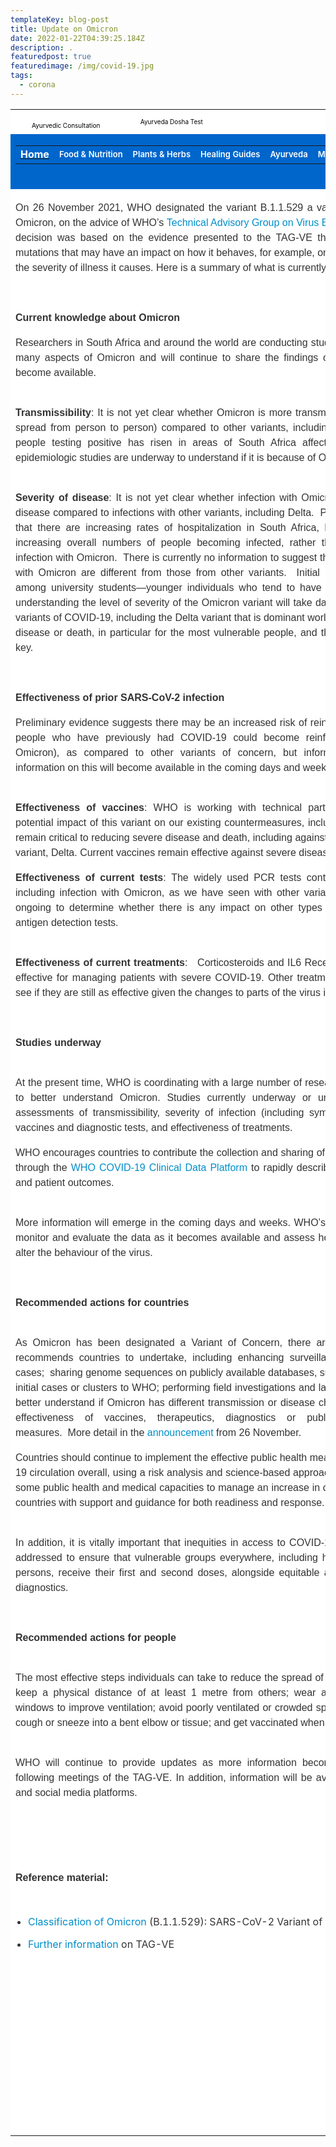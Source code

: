 ```yaml
---
templateKey: blog-post
title: Update on Omicron
date: 2022-01-22T04:39:25.184Z
description: .
featuredpost: true
featuredimage: /img/covid-19.jpg
tags:
  - corona
---
```

<html>

<head>
<meta http-equiv="Content-Language" content="en-us">
<meta http-equiv="Content-Type" content="text/html; charset=windows-1252">
<title>New Page 1</title>
</head>

<body>

<table border="0" width="96%" style="box-sizing: inherit; color: rgb(51, 51, 51); font-family: BlinkMacSystemFont, -apple-system, &quot;Segoe UI&quot;, Roboto, Oxygen, Ubuntu, Cantarell, &quot;Fira Sans&quot;, &quot;Droid Sans&quot;, &quot;Helvetica Neue&quot;, Helvetica, Arial, sans-serif; font-size: 16px; font-style: normal; font-variant-ligatures: normal; font-variant-caps: normal; font-weight: 400; letter-spacing: normal; orphans: 2; text-align: start; text-transform: none; white-space: normal; widows: 2; word-spacing: 0px; -webkit-text-stroke-width: 0px; background-color: rgb(255, 255, 255); text-decoration-thickness: initial; text-decoration-style: initial; text-decoration-color: initial;">
	<tbody style="box-sizing: inherit;">
		<tr style="box-sizing: inherit;">
			<td width="29%" bgcolor="#FFFFFF" style="box-sizing: inherit;" height="40">
			<ul id="menu-top-menu" class="menu" style="box-sizing: border-box; margin: 1em 0px 0px 2em; padding: 0px; list-style: outside none; font-size: 13px; outline: none; color: rgb(44, 47, 52); font-family: -apple-system, BlinkMacSystemFont, &quot;Segoe UI&quot;, Roboto, Oxygen, Oxygen-Sans, Ubuntu, Cantarell, &quot;Helvetica Neue&quot;, &quot;Open Sans&quot;, Arial, sans-serif; font-style: normal; font-variant-ligatures: normal; font-variant-caps: normal; font-weight: 400; letter-spacing: normal; orphans: 2; text-align: start; text-indent: 0px; text-transform: none; white-space: normal; widows: 2; word-spacing: 0px; -webkit-text-stroke-width: 0px; text-decoration-thickness: initial; text-decoration-style: initial; text-decoration-color: initial;">
				<li id="menu-item-38671" class="menu-item menu-item-type-custom menu-item-object-custom menu-item-38671" style="box-sizing: border-box; margin: 0px; padding: 0px; list-style-type: none; outline: none; text-align: justify; position: relative; display: block; float: left;">
				<a style="box-sizing: border-box; cursor: pointer; text-decoration: none; list-style-type: none; outline: none; transition: all 0.15s ease 0s; display: block; position: relative; background-color: #FFFFFF" href="https://ayurtimes.net/consult/">
				<font size="1" color="#000000">Ayurvedic Consultation</font></a></li>
			</ul>
			</td>
			<td width="12%" bgcolor="#FFFFFF" style="box-sizing: inherit;" height="40" colspan="2">
			<a target="_blank" rel="noopener" style="box-sizing: border-box; cursor: pointer; text-decoration: none; list-style-type: none; outline: none; transition: all 0.15s ease 0s; display: block; position: relative; background-color: #FFFFFF" href="https://ayurtimes.net/ayurveda-dosha-test/">
			<font size="1" color="#000000">Ayurveda Dosha Test</font></a></td>
			<td width="26%" bgcolor="#FFFFFF" style="box-sizing: inherit;" height="40">
			<a style="box-sizing: border-box; cursor: pointer; text-decoration: none; list-style-type: none; outline: none; transition: all 0.15s ease 0s; display: block; background-color: #FFFFFF" href="https://www.ayurtimes.com/ayur-times-app/">
			<font size="1" color="#000000">Download</font></a></td>
			<td width="10%" bgcolor="#FFFFFF" style="box-sizing: inherit;" height="40">
			<a style="box-sizing: border-box; cursor: pointer; text-decoration: none; list-style-type: none; outline: none 0px; transition: all 0.15s ease 0s; display: block; position: relative; z-index: 2; background-color: #FFFFFF">
			<font size="1" color="#000000">Disclaimer</font></a></td>
			<td width="14%" bgcolor="#FFFFFF" style="box-sizing: inherit;" height="40">
			<a style="box-sizing: border-box; cursor: pointer; text-decoration: none; list-style-type: none; outline: none 0px; transition: all 0.15s ease 0s; display: block; background-color: #FFFFFF">
			<font size="1" color="#000000">Terms &amp; Policies</font></a></td>
		</tr>
		<tr style="box-sizing: inherit;">
			<td bgcolor="#0066CC" style="box-sizing: inherit;" height="69" colspan="6">
			<table border="0" width="100%">
				<tr>
					<td><span style="background-color: #0066CC"><b>
					<font color="#FFFFFF"><a href="yogendrayurvedic.com.np">
					<font color="#FFFFFF"><span style="text-decoration: none">Home</span></font></a></font></b></span></td>
					<td>
					<a style="box-sizing: border-box; color: rgb(255, 255, 255) !important; cursor: pointer; text-decoration: none; list-style-type: none; outline: none; transition: all 0.15s ease 0s; display: block; position: relative; font-size: 13px; font-weight: 600; border: 0.07) none rgba(255; margin: 0px; padding-left: 14px; padding-right: 25px; padding-top: 0px; padding-bottom: 0px; background-color: #0066CC" href="https://www.ayurtimes.com/category/food-nutrition/">
					Food &amp; Nutrition</a></td>
					<td>
					<a style="box-sizing: border-box; color: rgb(255, 255, 255) !important; cursor: pointer; text-decoration: none; list-style-type: none; outline: none; transition: all 0.15s ease 0s; display: block; position: relative; font-size: 13px; font-weight: 600; border: 0.07) none rgba(255; margin: 0px; padding-left: 14px; padding-right: 25px; padding-top: 0px; padding-bottom: 0px; background-color: #0066CC" href="https://www.ayurtimes.com/category/plants-herbs/">
					Plants &amp; Herbs</a></td>
					<td>
					<a style="box-sizing: border-box; color: rgb(255, 255, 255) !important; cursor: pointer; text-decoration: none; list-style-type: none; outline: none; transition: all 0.15s ease 0s; display: block; position: relative; font-size: 13px; font-weight: 600; border: 0.07) none rgba(255; margin: 0px; padding-left: 14px; padding-right: 25px; padding-top: 0px; padding-bottom: 0px; background-color: #0066CC" href="https://www.ayurtimes.com/category/healing/">
					Healing Guides</a></td>
					<td>
					<a style="box-sizing: border-box; color: rgb(255, 255, 255) !important; cursor: pointer; text-decoration: none; list-style-type: none; outline: none; transition: all 0.15s ease 0s; display: block; position: relative; font-size: 13px; font-weight: 600; border: 0.07) none rgba(255; margin: 0px; padding-left: 14px; padding-right: 25px; padding-top: 0px; padding-bottom: 0px; background-color: #0066CC" href="https://www.ayurtimes.com/category/ayurveda/">
					Ayurveda</a></td>
					<td>
					<a style="box-sizing: border-box; color: rgb(255, 255, 255) !important; cursor: pointer; text-decoration: none; list-style-type: none; outline: none; transition: all 0.15s ease 0s; display: block; position: relative; font-size: 13px; font-weight: 600; border: 0.07) none rgba(255; margin: 0px; padding-left: 14px; padding-right: 25px; padding-top: 0px; padding-bottom: 0px; background-color: #0066CC">
					More</a></td>
					<td><span style="background-color: #0066CC">
					<select size="1" name="D1" style="box-sizing: inherit;" border="0">
					<option style="box-sizing: inherit;">Facebook</option>
					<option style="box-sizing: inherit;">Youtube</option>
					<option style="box-sizing: inherit;">Instagram</option>
					</select></span><input type="submit" value="Follow" name="B2" style="box-sizing: inherit; font-family: BlinkMacSystemFont, -apple-system, 'Segoe UI', Roboto, Oxygen, Ubuntu, Cantarell, 'Fira Sans', 'Droid Sans', 'Helvetica Neue', Helvetica, Arial, sans-serif; margin: 0px; background-color: #0066CC"></td>
					<td>
					<input name="T1" size="20" style="box-sizing: inherit; font-family: BlinkMacSystemFont, -apple-system, 'Segoe UI', Roboto, Oxygen, Ubuntu, Cantarell, 'Fira Sans', 'Droid Sans', 'Helvetica Neue', Helvetica, Arial, sans-serif; margin: 0px; background-color: #0066CC"><input type="submit" value="Search" name="B1" style="box-sizing: inherit; font-family: BlinkMacSystemFont, -apple-system, 'Segoe UI', Roboto, Oxygen, Ubuntu, Cantarell, 'Fira Sans', 'Droid Sans', 'Helvetica Neue', Helvetica, Arial, sans-serif; margin: 0px; background-color: #0066CC"></td>
				</tr>
			</table>
&nbsp;</td>
		</tr>
		<tr style="box-sizing: inherit;">
			<td rowspan="5" style="box-sizing: inherit;" colspan="2">
				<article class="sf-detail-body-wrapper" style="box-sizing: border-box; display: block; position: relative; width: 672.766px; float: left;">
				<p style="box-sizing: border-box; font-family: Arial, Helvetica, sans-serif; font-size: 16px; line-height: 24px; letter-spacing: normal; font-style: normal; font-stretch: normal;" align="justify">On 26 November 2021,<strong style="box-sizing: border-box;">&nbsp;</strong>WHO 
								designated the variant B.1.1.529 a variant of 
								concern, named Omicron, on the advice of&nbsp;WHO’s&nbsp;<a style="box-sizing: border-box; color: rgb(0, 141, 201); text-decoration: none;" href="https://www.who.int/groups/technical-advisory-group-on-sars-cov-2-virus-evolution">Technical 
								Advisory Group on Virus Evolution</a>&nbsp;(TAG-VE).&nbsp;&nbsp;This 
								decision was based on the evidence presented to 
								the TAG-VE that&nbsp;Omicron&nbsp;has several mutations 
								that may have an impact on how it behaves, for 
								example, on&nbsp;how easily it spreads or the 
								severity of illness it causes.&nbsp;Here is a summary 
								of what is currently known.&nbsp;&nbsp;</p>
				<p style="box-sizing: border-box; font-family: Arial, Helvetica, sans-serif; font-size: 16px; line-height: 24px; letter-spacing: normal; font-style: normal; font-stretch: normal;" align="justify">
				<strong style="box-sizing: border-box;">&nbsp;</strong></p>
				<p style="box-sizing: border-box; font-family: Arial, Helvetica, sans-serif; font-size: 16px; line-height: 24px; letter-spacing: normal; font-style: normal; font-stretch: normal;" align="justify">
				<strong style="box-sizing: border-box;">Current 
								knowledge about Omicron&nbsp;</strong></p>
				<p style="box-sizing: border-box; font-family: Arial, Helvetica, sans-serif; font-size: 16px; line-height: 24px; letter-spacing: normal; font-style: normal; font-stretch: normal;" align="justify">Researchers in South Africa and around the world 
								are conducting studies to better understand many 
								aspects of Omicron and will continue to share 
								the findings of these studies as they become 
								available.&nbsp;&nbsp;<br style="box-sizing: border-box;">&nbsp;</p>
				<p style="box-sizing: border-box; font-family: Arial, Helvetica, sans-serif; font-size: 16px; line-height: 24px; letter-spacing: normal; font-style: normal; font-stretch: normal;" align="justify">
				<strong style="box-sizing: border-box;">Transmissibility</strong>:&nbsp;It is not yet clear 
								whether Omicron is more transmissible (e.g., 
								more easily spread from person to person) 
								compared to other variants, including Delta. The 
								number of people testing positive has risen in 
								areas of South Africa affected by this variant, 
								but epidemiologic studies are underway to 
								understand if it is because of Omicron or other 
								factors.&nbsp;&nbsp;<br style="box-sizing: border-box;">&nbsp;</p>
				<p style="box-sizing: border-box; font-family: Arial, Helvetica, sans-serif; font-size: 16px; line-height: 24px; letter-spacing: normal; font-style: normal; font-stretch: normal;" align="justify">
				<strong style="box-sizing: border-box;">Severity 
								of disease</strong>:&nbsp;It is not yet clear whether 
								infection with Omicron&nbsp;causes more severe 
								disease compared to infections with other 
								variants, including Delta.&nbsp;&nbsp;Preliminary data 
								suggests that there are increasing rates of 
								hospitalization in South Africa, but this may be 
								due to increasing overall numbers of people 
								becoming infected, rather than a result of 
								specific infection with Omicron.&nbsp;&nbsp;There is 
								currently no information to suggest that 
								symptoms associated with Omicron are different 
								from those from other variants.&nbsp;&nbsp;Initial 
								reported infections were among university 
								students—younger individuals who tend to have 
								more mild disease—but understanding the level of 
								severity of the Omicron variant will take days 
								to several weeks.&nbsp;&nbsp;All variants of COVID-19, 
								including the Delta variant that is dominant 
								worldwide, can cause severe disease or death, in 
								particular for the most vulnerable people, and 
								thus prevention is always key.&nbsp;</p>
				<p style="box-sizing: border-box; font-family: Arial, Helvetica, sans-serif; font-size: 16px; line-height: 24px; letter-spacing: normal; font-style: normal; font-stretch: normal;" align="justify">&nbsp;</p>
				<p style="box-sizing: border-box; font-family: Arial, Helvetica, sans-serif; font-size: 16px; line-height: 24px; letter-spacing: normal; font-style: normal; font-stretch: normal;" align="justify">
				<strong style="box-sizing: border-box;">Effectiveness of prior SARS-CoV-2 infection&nbsp;</strong></p>
				<p style="box-sizing: border-box; font-family: Arial, Helvetica, sans-serif; font-size: 16px; line-height: 24px; letter-spacing: normal; font-style: normal; font-stretch: normal;" align="justify">Preliminary evidence suggests there may be an 
								increased risk of reinfection with Omicron (ie, 
								people who have previously had COVID-19 could 
								become reinfected more easily with Omicron), as 
								compared to other variants of concern, but 
								information is limited. More information on this 
								will become available in the coming days and 
								weeks.&nbsp;<br style="box-sizing: border-box;">&nbsp;</p>
				<p style="box-sizing: border-box; font-family: Arial, Helvetica, sans-serif; font-size: 16px; line-height: 24px; letter-spacing: normal; font-style: normal; font-stretch: normal;" align="justify">
				<strong style="box-sizing: border-box;">Effectiveness of vaccines</strong>: WHO is 
								working with technical partners to understand 
								the potential impact of this variant on our 
								existing countermeasures, including vaccines. 
								Vaccines remain critical to reducing severe 
								disease and death, including against the 
								dominant circulating variant, Delta. Current 
								vaccines remain effective against severe disease 
								and death.&nbsp;&nbsp;&nbsp;</p>
				<p style="box-sizing: border-box; font-family: Arial, Helvetica, sans-serif; font-size: 16px; line-height: 24px; letter-spacing: normal; font-style: normal; font-stretch: normal;" align="justify">
				<strong style="box-sizing: border-box;">Effectiveness of current tests</strong>:&nbsp;The 
								widely used PCR tests continue to detect 
								infection, including infection with Omicron, as 
								we have seen with other variants as well. 
								Studies are ongoing to determine whether there 
								is any impact on other types of tests, including 
								rapid antigen detection tests.&nbsp;&nbsp;<br style="box-sizing: border-box;">&nbsp;</p>
				<p style="box-sizing: border-box; font-family: Arial, Helvetica, sans-serif; font-size: 16px; line-height: 24px; letter-spacing: normal; font-style: normal; font-stretch: normal;" align="justify">
				<strong style="box-sizing: border-box;">Effectiveness of current treatments</strong>:&nbsp;&nbsp; 
								Corticosteroids and IL6 Receptor Blockers will 
								still be effective for managing patients with 
								severe COVID-19. Other treatments will be 
								assessed to see if they are still as effective 
								given the changes to parts of the virus in the 
								Omicron variant.&nbsp;&nbsp;</p>
				<p style="box-sizing: border-box; font-family: Arial, Helvetica, sans-serif; font-size: 16px; line-height: 24px; letter-spacing: normal; font-style: normal; font-stretch: normal;" align="justify">&nbsp;</p>
				<p style="box-sizing: border-box; font-family: Arial, Helvetica, sans-serif; font-size: 16px; line-height: 24px; letter-spacing: normal; font-style: normal; font-stretch: normal;" align="justify">
				<strong style="box-sizing: border-box;">Studies 
								underway</strong>&nbsp;<br style="box-sizing: border-box;">&nbsp;</p>
				<p style="box-sizing: border-box; font-family: Arial, Helvetica, sans-serif; font-size: 16px; line-height: 24px; letter-spacing: normal; font-style: normal; font-stretch: normal;" align="justify">At the present time, WHO is coordinating with a 
								large number of researchers around the world to 
								better understand Omicron. Studies currently 
								underway or underway shortly include assessments 
								of transmissibility, severity of infection 
								(including symptoms), performance of vaccines 
								and diagnostic tests, and effectiveness of 
								treatments.&nbsp;&nbsp;&nbsp;&nbsp;</p>
				<p style="box-sizing: border-box; font-family: Arial, Helvetica, sans-serif; font-size: 16px; line-height: 24px; letter-spacing: normal; font-style: normal; font-stretch: normal;" align="justify">WHO encourages countries to contribute the 
								collection and sharing of hospitalized patient 
								data through the&nbsp;<a style="box-sizing: border-box; color: rgb(0, 141, 201); text-decoration: none;" href="https://www.who.int/teams/health-care-readiness/covid-19/data-platform">WHO 
								COVID-19 Clinical Data Platform</a>&nbsp;to rapidly 
								describe clinical characteristics and patient 
								outcomes.&nbsp;&nbsp;<br style="box-sizing: border-box;">&nbsp;</p>
				<p style="box-sizing: border-box; font-family: Arial, Helvetica, sans-serif; font-size: 16px; line-height: 24px; letter-spacing: normal; font-style: normal; font-stretch: normal;" align="justify">More information will emerge in the coming days 
								and weeks. WHO’s TAG-VE will continue to monitor 
								and evaluate the data as it becomes available 
								and assess how mutations in Omicron alter the 
								behaviour of the virus.&nbsp;&nbsp;</p>
				<p style="box-sizing: border-box; font-family: Arial, Helvetica, sans-serif; font-size: 16px; line-height: 24px; letter-spacing: normal; font-style: normal; font-stretch: normal;" align="justify">&nbsp;</p>
				<p style="box-sizing: border-box; font-family: Arial, Helvetica, sans-serif; font-size: 16px; line-height: 24px; letter-spacing: normal; font-style: normal; font-stretch: normal;" align="justify">
				<strong style="box-sizing: border-box;">Recommended actions for countries&nbsp;</strong><br style="box-sizing: border-box;">&nbsp;</p>
				<p style="box-sizing: border-box; font-family: Arial, Helvetica, sans-serif; font-size: 16px; line-height: 24px; letter-spacing: normal; font-style: normal; font-stretch: normal;" align="justify">As Omicron has been designated a Variant of 
								Concern, there are several actions WHO 
								recommends countries to undertake, including 
								enhancing surveillance and sequencing of 
								cases;&nbsp;&nbsp;sharing genome sequences on publicly 
								available databases, such as GISAID; reporting 
								initial cases or clusters to WHO; performing 
								field investigations and laboratory assessments 
								to better understand if Omicron has different 
								transmission or disease characteristics, or 
								impacts effectiveness of vaccines, therapeutics, 
								diagnostics or public health and social 
								measures.&nbsp;&nbsp;More detail in&nbsp;the<a style="box-sizing: border-box; color: rgb(0, 141, 201); text-decoration: none;" href="https://www.who.int/news/item/26-11-2021-classification-of-omicron-(b.1.1.529)-sars-cov-2-variant-of-concern">&nbsp;announcement</a>&nbsp;from 
								26 November.<em style="box-sizing: border-box;">&nbsp;</em>&nbsp;</p>
				<p style="box-sizing: border-box; font-family: Arial, Helvetica, sans-serif; font-size: 16px; line-height: 24px; letter-spacing: normal; font-style: normal; font-stretch: normal;" align="justify">Countries should continue to implement the 
								effective public health measures to reduce 
								COVID-19 circulation overall, using a risk 
								analysis and science-based approach<em style="box-sizing: border-box;">.&nbsp;</em>They 
								should increase some public health and medical 
								capacities to manage an increase in cases.&nbsp;&nbsp;WHO 
								is providing countries with support and guidance 
								for both readiness and response.&nbsp;&nbsp;<br style="box-sizing: border-box;">&nbsp;</p>
				<p style="box-sizing: border-box; font-family: Arial, Helvetica, sans-serif; font-size: 16px; line-height: 24px; letter-spacing: normal; font-style: normal; font-stretch: normal;" align="justify">In addition, it is vitally important that 
								inequities in access to COVID-19 vaccines are 
								urgently addressed to ensure that vulnerable 
								groups everywhere, including health workers and 
								older persons, receive their first and second 
								doses, alongside equitable access to treatment 
								and diagnostics.&nbsp;<strong style="box-sizing: border-box;">&nbsp;</strong></p>
				<p style="box-sizing: border-box; font-family: Arial, Helvetica, sans-serif; font-size: 16px; line-height: 24px; letter-spacing: normal; font-style: normal; font-stretch: normal;" align="justify">&nbsp;</p>
				<p style="box-sizing: border-box; font-family: Arial, Helvetica, sans-serif; font-size: 16px; line-height: 24px; letter-spacing: normal; font-style: normal; font-stretch: normal;" align="justify">
				<strong style="box-sizing: border-box;">Recommended actions for people&nbsp;</strong><br style="box-sizing: border-box;">&nbsp;</p>
				<p style="box-sizing: border-box; font-family: Arial, Helvetica, sans-serif; font-size: 16px; line-height: 24px; letter-spacing: normal; font-style: normal; font-stretch: normal;" align="justify">The most effective steps individuals can take to 
								reduce the spread of the COVID-19 virus is to 
								keep a physical distance of at least 1 metre 
								from others; wear a well-fitting mask; open 
								windows to improve ventilation; avoid poorly 
								ventilated or crowded spaces; keep hands clean; 
								cough or sneeze into a bent elbow or tissue; and 
								get vaccinated when it’s their turn.&nbsp;&nbsp;<br style="box-sizing: border-box;">&nbsp;</p>
				<p style="box-sizing: border-box; font-family: Arial, Helvetica, sans-serif; font-size: 16px; line-height: 24px; letter-spacing: normal; font-style: normal; font-stretch: normal;" align="justify">WHO will continue to provide updates as more 
								information becomes available, including 
								following meetings of the TAG-VE. In addition, 
								information will be available on WHO’s digital 
								and social media platforms.&nbsp;</p>
				<h2 style="box-sizing: border-box; font-family: Arial, Helvetica, sans-serif; line-height: 28px; letter-spacing: normal; font-weight: 700; font-style: normal; font-stretch: normal; font-size: 25px;" align="justify">
				<strong style="box-sizing: border-box;">&nbsp;</strong><br style="box-sizing: border-box;">&nbsp;</h2>
				<p style="box-sizing: border-box; font-family: Arial, Helvetica, sans-serif; font-size: 16px; line-height: 24px; letter-spacing: normal; font-style: normal; font-stretch: normal;" align="justify">
				<strong style="box-sizing: border-box;">Reference material:&nbsp;</strong>&nbsp;</p>
				<ul style="box-sizing: border-box; display: block; width: 672.766px; padding-left: 20px; float: inherit;">
					<li style="box-sizing: border-box;">
					<p align="justify">
					<a style="box-sizing: border-box; color: rgb(0, 141, 201); text-decoration: none;" href="https://www.who.int/news/item/26-11-2021-classification-of-omicron-(b.1.1.529)-sars-cov-2-variant-of-concern">Classification of Omicron</a>&nbsp;(B.1.1.529): 
									SARS-CoV-2 Variant of Concern&nbsp;</li>
					<li style="box-sizing: border-box;">
					<p align="justify">
					<a style="box-sizing: border-box; color: rgb(0, 141, 201); text-decoration: none;" href="https://www.who.int/groups/technical-advisory-group-on-sars-cov-2-virus-evolution">Further information</a>&nbsp;on TAG-VE&nbsp;</li>
				</ul></article>
				<h2 class="post-title" style="box-sizing: border-box; margin: 0px; padding: 0px; font-size: 14px; font-weight: 600; color: rgb(54, 54, 54); line-height: 1.4; list-style-type: none; outline: none; font-family: Poppins; border: 0px none;" align="justify">&nbsp;</h2>
				<p align="justify">&nbsp;&nbsp;</p>
				<li class="post-item  tie-standard" style="box-sizing: border-box; margin: 24px 0px 0px; padding: 0px 16.25px; list-style-type: none; outline: none; text-align: justify; float: none; width: 406.625px; vertical-align: top; border: 0px none; display: inline-block !important;">
			<p style="box-sizing: inherit; margin: 0px 0px 1em; padding: 0px;">&nbsp;</p>
			<p style="box-sizing: inherit; margin: 0px 0px 1em; padding: 0px;">&nbsp;</p>
			<p style="box-sizing: inherit; margin: 0px 0px 1em; padding: 0px;">&nbsp;</p>
			<p style="box-sizing: inherit; margin: 0px 0px 1em; padding: 0px;">&nbsp;</p>
			<p style="box-sizing: inherit; margin: 0px; padding: 0px;">&nbsp;</li>
			</td>
			<td rowspan="5" style="box-sizing: inherit;" colspan="2">
				&nbsp;</td>
			<td colspan="2" height="111" style="box-sizing: inherit;">

<table border="0" width="100%">
	<tr>
		<td bgcolor="#008DC9">
		<p class="MsoNormal" style="margin-bottom:0in;margin-bottom:.0001pt;line-height:
normal">&nbsp;</p>
		<p class="MsoNormal" style="margin-bottom:0in;margin-bottom:.0001pt;line-height:
normal"><img src="http://angertoolsbook.com/wp-content/uploads/2021/06/anger2.jpeg" alt="Anger Tools – Live Spiritually free" jsaction="load:XAeZkd;" jsname="HiaYvf" class="n3VNCb" data-noaft="1" style="width: 242px; height: 317px; margin: 0px"></p>
		<p class="MsoNormal" style="margin-bottom:0in;margin-bottom:.0001pt;line-height:
normal"><span style="font-family: 'Segoe UI',sans-serif; color: #333333">
		<b><span style="color: #FFFFFF; text-decoration:none">
		<a style="text-underline: single" href="https://www.yogendrayurvedic.com.np/blog/2021-06-08-anger-and-hostility/">
		<font color="#FFFFFF">Anger and Hostility</font></a></span></b>&nbsp;•June 
		08, 2021</span></p>
		<p class="MsoNormal" style="margin-bottom:0in;margin-bottom:.0001pt;line-height:
normal" align="justify"><font color="#FFFFFF">
		<span style="font-family: 'Segoe UI',sans-serif; ">
		Anger and hostility Pitta is necessary for right understanding and, but 
		when it gets disturb or out of balance, it creates misunderstanding and 
		wrong judgement, leading to anger and hostility. The aim is to bring the 
		pit back to its normal constitutional function. Here are several simple 
		home remedies to cool down that hot with the and keep temper under 
		control. Diet Perhaps most important, an…<br>
		<br>
		</span></font>
		<span style="font-family: 'Segoe UI',sans-serif; color: #333333">
		<a style="color: blue; text-decoration: underline; text-underline: single" href="https://www.yogendrayurvedic.com.np/blog/2021-06-08-anger-and-hostility/">
		<span style="color: #FFFFFF">Keep Reading &#8594;</span></a></span><font color="#FFFFFF"><span style="font-family: 'Segoe UI',sans-serif; "> 
		&nbsp;</span></font></td>
	</tr>
	<tr>
		<td bgcolor="#008DC9">
		<p class="MsoNormal" style="margin-bottom:0in;margin-bottom:.0001pt;line-height:
normal">&nbsp;</p>
		<p class="MsoNormal" style="margin-bottom:0in;margin-bottom:.0001pt;line-height:
normal"><img src="https://images.everydayhealth.com/images/how-to-cope-with-anxiety-and-depression-722x406.jpg" alt="How to Cope With Anxiety and Depression | Everyday Health" jsaction="load:XAeZkd;" jsname="HiaYvf" class="n3VNCb" data-noaft="1" style="width: 291px; height: 169px; margin: 0px"></p>
		<p class="MsoNormal" style="margin-bottom:0in;margin-bottom:.0001pt;line-height:
normal"><span style="font-family: 'Segoe UI',sans-serif; color: #333333">
		<a style="color: blue; text-underline: single" href="https://www.yogendrayurvedic.com.np/blog/2021-06-05-7-ways-to-deal-with-anxiety/">
		<b><span style="color: #FFFFFF; text-decoration:none">7 Ways to Deal 
		with Anxiety</span></b></a>&nbsp;•June 05, 2021</span></p>
		<p class="MsoNormal" style="margin-bottom:0in;margin-bottom:.0001pt;line-height:
normal" align="justify">
		<span style="font-family: 'Segoe UI',sans-serif; color: #FFFFFF">
		Do you Suffer from Anxiety? Anxiety which often is associated with 
		insomnia and feeling of fear is due primarily to aggravation of vata 
		dosa in the nervous system. There are several effective Ayurvedic 
		remedies to pacify vata heal anxiety Heal anxiety and fear and improve 
		your sleep. Relaxing bath A warm bath of ginger and baking soda will 
		help you pacify anxiety. Ginger -one third cup Baking…<br>
		<br>
&nbsp;</span></p>
		<p class="MsoNormal" style="margin-bottom:0in;margin-bottom:.0001pt;line-height:
normal"><span style="font-family: 'Segoe UI',sans-serif; color: #333333">
		<br>
		<br>
		<a style="color: blue; text-decoration: underline; text-underline: single" href="https://www.yogendrayurvedic.com.np/blog/2021-06-05-5-home-remedies-for-fever/">
		<span style="color: #FFFFFF; text-decoration: none">Keep Reading &#8594;</span></a></span></p>
		<span style="line-height: 115%; font-family: 'Segoe UI',sans-serif; color: #333333">
		&nbsp;</span><p>&nbsp;</td>
	</tr>
	<tr>
		<td bgcolor="#008DC9">
		<p class="MsoNormal" style="margin-bottom:0in;margin-bottom:.0001pt;line-height:
normal"><img src="https://media.istockphoto.com/vectors/fat-man-try-to-devour-all-junk-food-in-one-time-with-lifting-a-tray-vector-id984910524?k=20&m=984910524&s=612x612&w=0&h=HsvieZishCepPTyaYjb8jWFakTgJ6ciDGh4ohFvWoeE=" alt="1,765 Over Eating Illustrations &amp;amp; Clip Art - iStock" jsaction="load:XAeZkd;" jsname="HiaYvf" class="n3VNCb" data-noaft="1" style="width: 297px; height: 212px; margin: 0px"></p>
		<p class="MsoNormal" style="margin-bottom:0in;margin-bottom:.0001pt;line-height:
normal">&nbsp;</p>
		<p class="MsoNormal" style="margin-bottom:0in;margin-bottom:.0001pt;line-height:
normal"><span style="font-family: 'Segoe UI',sans-serif; color: #333333">
		<a style="color: blue; text-underline: single" href="https://www.yogendrayurvedic.com.np/blog/2021-06-05-7-ways-to-stop-overeating/">
		<b><span style="color: #FFFFFF; text-decoration: none">7 Ways To Stop 
		Overeating</span></b></a>&nbsp;•June 05, 2021</span></p>
		<p class="MsoNormal" style="margin-bottom:0in;margin-bottom:.0001pt;line-height:
normal" align="justify"><font color="#FFFFFF">
		<span style="font-family: 'Segoe UI',sans-serif">Can Emotional Factors 
		Cause Overeating? Because of hard work specially physical labor, some 
		people need to eat a large amount of food to replenish the body. In such 
		individuals over eating may occasionally occur. But most overeating take 
		place because of emotional factors and that is what we will be 
		considering here. Food nourishes the body and love nourishes the soul. 
		When you are with a loving…<br>
		<br>
		</span></font>
		<span style="font-family: 'Segoe UI',sans-serif; color: #333333">
		<a style="color: blue; text-decoration: underline; text-underline: single" href="https://www.yogendrayurvedic.com.np/blog/2021-06-05-7-ways-to-stop-overeating/">
		<span style="color: #FFFFFF; text-decoration: none">Keep Reading &#8594;</span></a></span></p>
		<p class="MsoNormal" style="margin-bottom:0in;margin-bottom:.0001pt;line-height:
normal">&nbsp;</p>
		<p>&nbsp;</td>
	</tr>
	<tr>
		<td bgcolor="#008DC9">
		<p class="MsoNormal" style="margin-bottom:0in;margin-bottom:.0001pt;line-height:
normal">&nbsp;</p>
		<p class="MsoNormal" style="margin-bottom:0in;margin-bottom:.0001pt;line-height:
normal"><img src="https://cdn.cdnparenting.com/articles/2019/03/03152539/1135057226-H.jpg" alt="12 Amazing Home Remedies for Indigestion Relief" jsaction="load:XAeZkd;" jsname="HiaYvf" class="n3VNCb" data-noaft="1" style="width: 321px; height: 213px; margin: 0px"></p>
		<p class="MsoNormal" style="margin-bottom:0in;margin-bottom:.0001pt;line-height:
normal"><span style="font-family: 'Segoe UI',sans-serif; color: #333333">
		<a style="color: blue; text-underline: single" href="https://www.yogendrayurvedic.com.np/blog/2021-06-05-indigestion/">
		<b><span style="color: #FFFFFF; text-decoration:none">Indigestion</span></b></a>&nbsp;•June 
		05, 2021</span></p>
		<p class="MsoNormal" style="margin-bottom:0in;margin-bottom:.0001pt;line-height:
normal" align="justify"><font color="#FFFFFF">
		<span style="font-family: 'Segoe UI',sans-serif; ">
		What Causes Indigestion? The effectiveness of your digestion depends on 
		the strength of your digestive fire Agni. If your food intake is large 
		in quantity and heavy, very liquid, or quite dense in quality, these 
		properties are antagonistic to the properties of gastric fire and can 
		slow the normal function of the Agni leading to indigestion. Emotional 
		eating-eating for emotional reason when the…<br>
		<br>
		</span></font>
		<span style="font-family: 'Segoe UI',sans-serif; color: #333333">
		<a style="color: blue; text-decoration: underline; text-underline: single" href="https://www.yogendrayurvedic.com.np/blog/2021-06-05-indigestion/">
		<span style="color: #FFFFFF; text-decoration: none">Keep Reading &#8594;</span></a></span></p>
		<p>&nbsp;</td>
	</tr>
</table>

```

```

</table>

</body>

</html>